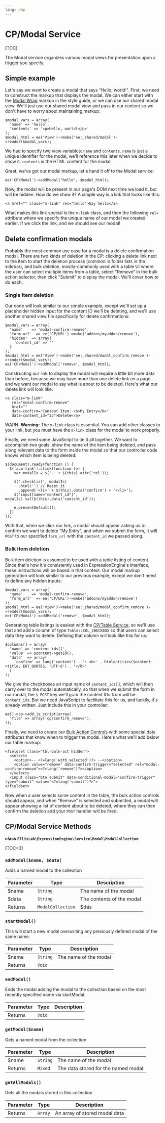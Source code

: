 ```yaml
---
lang: php
---
```


<!--
    This source file is part of the open source project
    ExpressionEngine User Guide (https://github.com/ExpressionEngine/ExpressionEngine-User-Guide)

    @link      https://expressionengine.com/
    @copyright Copyright (c) 2003-2019, EllisLab Corp. (https://ellislab.com)
    @license   https://expressionengine.com/license Licensed under Apache License, Version 2.0
-->

# CP/Modal Service

[TOC]

The Modal service organizes various modal views for presentation upon a trigger you specify.

## Simple example

Let's say we want to create a modal that says "Hello, world!". First, we need to construct the markup that displays the modal. We can either start with the [Modal Wrap](https://ellislab.com/style-guide/c/modals#modal-wrap) markup in the style guide, or we can use our shared modal view. We'll just use our shared modal view and pass in our content so we don't have to worry about maintaining markup:

    $modal_vars = array(
      'name' => 'hello',
      'contents' => '<p>Hello, world!</p>'
    );
    $modal_html = ee('View')->make('ee:_shared/modal')->render($modal_vars);

We had to specify two view variables: `name` and `contents`. `name` is just a unique identifier for the modal, we'll reference this later when we decide to show it. `contents` is the HTML content for the modal.

Great, we've got our modal markup, let's hand it off to the Modal service:

    ee('CP/Modal')->addModal('hello', $modal_html);

Now, the modal will be present in our page's DOM next time we load it, but will be hidden. How do we show it? A simple way is a link that looks like this:

    <a href="" class="m-link" rel="hello">Say hello</a>

What makes this link special is the `m-link` class, and then the following `rel=` attribute where we specify the unique name of our modal we created earlier. If we click the link, and we should see our modal!

## Delete confirmation modals

Probably the most common use case for a modal is a delete confirmation modal. There are two kinds of deletion in the CP: clicking a delete link next to the item to start the deletion process (common in folder lists in the sidebar), and bulk deletion, mostly-commonly used with a table UI where the user can select multiple items from a table, select "Remove" in the bulk action selector, then click "Submit" to display the modal. We'll cover how to do each.

### Single item deletion

Our code will look similar to our simple example, except we'll set up a placeholder hidden input for the content ID we'll be deleting, and we'll use another shared view file specifically for delete confirmations:

    $modal_vars = array(
      'name'    => 'modal-confirm-remove',
      'form_url'  => ee('CP/URL')->make('addons/myaddon/remove'),
      'hidden'  => array(
        'content_id' => ''
      )
    );
    $modal_html = ee('View')->make('ee:_shared/modal_confirm_remove')->render($modal_vars);
    ee('CP/Modal')->addModal('remove', $modal_html);

Constructing our link to display the modal will require a little bit more data than before, because we may have more than one delete link on a page, and we want our modal to say what is about to be deleted. Here's what our delete link will look like:

    <a class="m-link"
       rel="modal-confirm-remove"
       href=""
       data-confirm="Content Item: <b>My Entry</b>"
       data-content_id="23">Delete</a>

WARN: **Warning:** The `m-link` class is essential. You can add other classes to your link, but you must have the `m-link` class for the modal to work properly.

Finally, we need some JavaScript to tie it all together. We want to accomplish two goals: show the name of the item being deleted, and pass along relevant data to the form inside the modal so that our controller code knows which item is being deleted:

    $(document).ready(function () {
      $('a.m-link').click(function (e) {
        var modalIs = $('.' + $(this).attr('rel'));

        $('.checklist', modalIs)
          .html('') // Reset it
          .append('<li>' + $(this).data('confirm') + '</li>');
        $('input[name="content_id"]', modalIs).val($(this).data('content_id'));

        e.preventDefault();
      })
    });

With that, when we click our link, a modal should appear asking us to confirm we want to delete "My Entry", and when we submit the form, it will `POST` to our specified `form_url` with the `content_id` we passed along.

### Bulk item deletion

Bulk item deletion is assumed to be used with a table listing of content. Since that's how it's consistently used in ExpressionEngine's interface, these instructions will be based in that context. Our modal markup generation will look similar to our previous example, except we don't need to define any hidden inputs:

    $modal_vars = array(
      'name'    => 'modal-confirm-remove',
      'form_url'  => ee('CP/URL')->make('addons/myaddon/remove')
    );
    $modal_html = ee('View')->make('ee:_shared/modal_confirm_remove')->render($modal_vars);
    ee('CP/Modal')->addModal('remove', $modal_html);

Generating table listings is easiest with the [CP/Table Service](development/services/table.md), so we'll use that and add a column of type `Table::COL_CHECKBOX` so that users can select data they want to delete. Defining that column will look like this for us:

    $columns[] = array(
      'name' => 'content_ids[]',
      'value' => $content->getId(),
      'data'  => array(
        'confirm' => lang('content') . ': <b>' . htmlentities($content->title, ENT_QUOTES, 'UTF-8') . '</b>'
      )
    );

We give the checkboxes an input name of `content_ids[]`, which will then carry over to the modal automatically, so that when we submit the form in our modal, the `$_POST` key we'll grab the content IDs from will be `content_ids`. But we need JavaScript to facilitate this for us, and luckily, it's already written. Just include this in your controller:

    ee()->cp->add_js_script(array(
      'file' => array('cp/confirm_remove'),
    ));

Finally, we need to create our [Bulk Action Controls](https://ellislab.com/style-guide/c/listings#bulk-action-controls) with some special data attributes that know when to trigger the modal. Here's what we'll add below our table markup:

    <fieldset class="tbl-bulk-act hidden">
      <select>
        <option>-- <?=lang('with_selected')?> --</option>
        <option value="remove" data-confirm-trigger="selected" rel="modal-confirm-remove"><?=lang('remove')?></option>
      </select>
      <input class="btn submit" data-conditional-modal="confirm-trigger" type="submit" value="<?=lang('submit')?>">
    </fieldset>

Now when a user selects some content in the table, the bulk action controls should appear, and when "Remove" is selected and submitted, a modal will appear showing a list of content about to be deleted, where they can then confirm the deletion and your `POST` handler will be fired.

## CP/Modal Service Methods

**class `EllisLab\ExpressionEngine\Service\Modal\ModalCollection`**

[TOC=3]

### `addModal($name, $data)`

Adds a named modal to the collection

| Parameter | Type              | Description               |
| --------- | ----------------- | ------------------------- |
| \$name    | `String`          | The name of the modal     |
| \$data    | `String`          | The contents of the modal |
| Returns   | `ModalCollection` | \$this                    |

### `startModal()`

This will start a new modal overwriting any previously defined modal of the same name.

| Parameter | Type     | Description           |
| --------- | -------- | --------------------- |
| \$name    | `String` | The name of the modal |
| Returns   | `Void`   |                       |

### `endModal()`

Ends the modal adding the modal to the collection based on the most recently specified name via startModal.

| Parameter | Type   | Description |
| --------- | ------ | ----------- |
| Returns   | `Void` |             |

### `getModal($name)`

Gets a named modal from the collection

| Parameter | Type     | Description                         |
| --------- | -------- | ----------------------------------- |
| \$name    | `String` | The name of the modal               |
| Returns   | `Mixed`  | The data stored for the named modal |

### `getAllModals()`

Gets all the modals stored in this collection

| Parameter | Type    | Description                   |
| --------- | ------- | ----------------------------- |
| Returns   | `Array` | An array of stored modal data |
